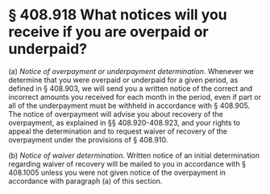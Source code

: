 # § 408.918   What notices will you receive if you are overpaid or underpaid?

(a) *Notice of overpayment or underpayment determination.* Whenever we determine that you were overpaid or underpaid for a given period, as defined in § 408.903, we will send you a written notice of the correct and incorrect amounts you received for each month in the period, even if part or all of the underpayment must be withheld in accordance with § 408.905. The notice of overpayment will advise you about recovery of the overpayment, as explained in §§ 408.920-408.923, and your rights to appeal the determination and to request waiver of recovery of the overpayment under the provisions of § 408.910.


(b) *Notice of waiver determination.* Written notice of an initial determination regarding waiver of recovery will be mailed to you in accordance with § 408.1005 unless you were not given notice of the overpayment in accordance with paragraph (a) of this section.




